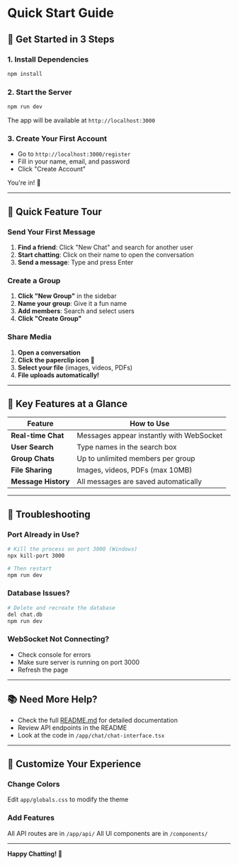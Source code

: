 # Quick Start Guide

## 🚀 Get Started in 3 Steps

### 1. Install Dependencies
```bash
npm install
```

### 2. Start the Server
```bash
npm run dev
```

The app will be available at `http://localhost:3000`

### 3. Create Your First Account
- Go to `http://localhost:3000/register`
- Fill in your name, email, and password
- Click "Create Account"

You're in! 🎉

---

## 📱 Quick Feature Tour

### Send Your First Message

1. **Find a friend**: Click "New Chat" and search for another user
2. **Start chatting**: Click on their name to open the conversation
3. **Send a message**: Type and press Enter

### Create a Group

1. **Click "New Group"** in the sidebar
2. **Name your group**: Give it a fun name
3. **Add members**: Search and select users
4. **Click "Create Group"**

### Share Media

1. **Open a conversation**
2. **Click the paperclip icon** 📎
3. **Select your file** (images, videos, PDFs)
4. **File uploads automatically!**

---

## 🎯 Key Features at a Glance

| Feature | How to Use |
|---------|-----------|
| **Real-time Chat** | Messages appear instantly with WebSocket |
| **User Search** | Type names in the search box |
| **Group Chats** | Up to unlimited members per group |
| **File Sharing** | Images, videos, PDFs (max 10MB) |
| **Message History** | All messages are saved automatically |

---

## 🔧 Troubleshooting

### Port Already in Use?
```bash
# Kill the process on port 3000 (Windows)
npx kill-port 3000

# Then restart
npm run dev
```

### Database Issues?
```bash
# Delete and recreate the database
del chat.db
npm run dev
```

### WebSocket Not Connecting?
- Check console for errors
- Make sure server is running on port 3000
- Refresh the page

---

## 📚 Need More Help?

- Check the full [README.md](./README.md) for detailed documentation
- Review API endpoints in the README
- Look at the code in `/app/chat/chat-interface.tsx`

---

## 🎨 Customize Your Experience

### Change Colors
Edit `app/globals.css` to modify the theme

### Add Features
All API routes are in `/app/api/`
All UI components are in `/components/`

---

**Happy Chatting! 💬**
